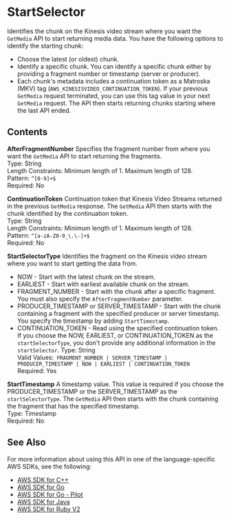 # StartSelector<a name="API_dataplane_StartSelector"></a>

Identifies the chunk on the Kinesis video stream where you want the `GetMedia` API to start returning media data\. You have the following options to identify the starting chunk: 
+ Choose the latest \(or oldest\) chunk\.
+ Identify a specific chunk\. You can identify a specific chunk either by providing a fragment number or timestamp \(server or producer\)\. 
+ Each chunk's metadata includes a continuation token as a Matroska \(MKV\) tag \(`AWS_KINESISVIDEO_CONTINUATION_TOKEN`\)\. If your previous `GetMedia` request terminated, you can use this tag value in your next `GetMedia` request\. The API then starts returning chunks starting where the last API ended\.

## Contents<a name="API_dataplane_StartSelector_Contents"></a>

 **AfterFragmentNumber**   <a name="KinesisVideo-Type-dataplane_StartSelector-AfterFragmentNumber"></a>
Specifies the fragment number from where you want the `GetMedia` API to start returning the fragments\.   
Type: String  
Length Constraints: Minimum length of 1\. Maximum length of 128\.  
Pattern: `^[0-9]+$`   
Required: No

 **ContinuationToken**   <a name="KinesisVideo-Type-dataplane_StartSelector-ContinuationToken"></a>
Continuation token that Kinesis Video Streams returned in the previous `GetMedia` response\. The `GetMedia` API then starts with the chunk identified by the continuation token\.  
Type: String  
Length Constraints: Minimum length of 1\. Maximum length of 128\.  
Pattern: `^[a-zA-Z0-9_\.\-]+$`   
Required: No

 **StartSelectorType**   <a name="KinesisVideo-Type-dataplane_StartSelector-StartSelectorType"></a>
Identifies the fragment on the Kinesis video stream where you want to start getting the data from\.  
+ NOW \- Start with the latest chunk on the stream\.
+ EARLIEST \- Start with earliest available chunk on the stream\.
+ FRAGMENT\_NUMBER \- Start with the chunk after a specific fragment\. You must also specify the `AfterFragmentNumber` parameter\.
+ PRODUCER\_TIMESTAMP or SERVER\_TIMESTAMP \- Start with the chunk containing a fragment with the specified producer or server timestamp\. You specify the timestamp by adding `StartTimestamp`\.
+  CONTINUATION\_TOKEN \- Read using the specified continuation token\. 
If you choose the NOW, EARLIEST, or CONTINUATION\_TOKEN as the `startSelectorType`, you don't provide any additional information in the `startSelector`\.
Type: String  
Valid Values:` FRAGMENT_NUMBER | SERVER_TIMESTAMP | PRODUCER_TIMESTAMP | NOW | EARLIEST | CONTINUATION_TOKEN`   
Required: Yes

 **StartTimestamp**   <a name="KinesisVideo-Type-dataplane_StartSelector-StartTimestamp"></a>
A timestamp value\. This value is required if you choose the PRODUCER\_TIMESTAMP or the SERVER\_TIMESTAMP as the `startSelectorType`\. The `GetMedia` API then starts with the chunk containing the fragment that has the specified timestamp\.  
Type: Timestamp  
Required: No

## See Also<a name="API_dataplane_StartSelector_SeeAlso"></a>

For more information about using this API in one of the language\-specific AWS SDKs, see the following:
+  [AWS SDK for C\+\+](https://docs.aws.amazon.com/goto/SdkForCpp/kinesis-video-data-2017-09-30/StartSelector) 
+  [AWS SDK for Go](https://docs.aws.amazon.com/goto/SdkForGoV1/kinesis-video-data-2017-09-30/StartSelector) 
+  [AWS SDK for Go \- Pilot](https://docs.aws.amazon.com/goto/SdkForGoPilot/kinesis-video-data-2017-09-30/StartSelector) 
+  [AWS SDK for Java](https://docs.aws.amazon.com/goto/SdkForJava/kinesis-video-data-2017-09-30/StartSelector) 
+  [AWS SDK for Ruby V2](https://docs.aws.amazon.com/goto/SdkForRubyV2/kinesis-video-data-2017-09-30/StartSelector) 